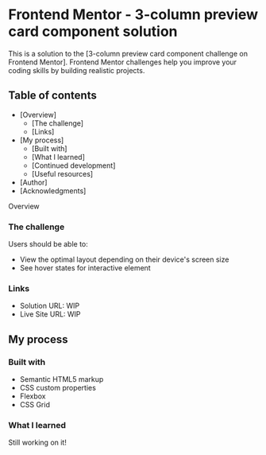 # Frontend Mentor - 3-column preview card component solution

This is a solution to the [3-column preview card component challenge on Frontend Mentor]. 
Frontend Mentor challenges help you improve your coding skills by building realistic projects. 

## Table of contents

- [Overview]
  - [The challenge]
  - [Links]
- [My process]
  - [Built with]
  - [What I learned]
  - [Continued development]
  - [Useful resources]
- [Author]
- [Acknowledgments]

Overview

### The challenge

Users should be able to:

- View the optimal layout depending on their device's screen size
- See hover states for interactive element

### Links

- Solution URL: WIP
- Live Site URL: WIP

## My process

### Built with

- Semantic HTML5 markup
- CSS custom properties
- Flexbox
- CSS Grid

### What I learned

Still working on it!



